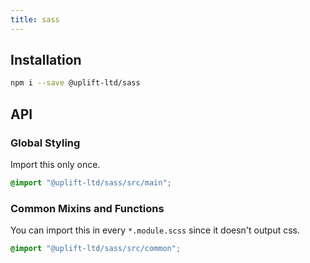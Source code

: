 ```yaml
---
title: sass
---
```


## Installation

```sh
npm i --save @uplift-ltd/sass
```

## API

### Global Styling

Import this only once.

```scss
@import "@uplift-ltd/sass/src/main";
```

### Common Mixins and Functions

You can import this in every `*.module.scss` since it doesn't output css.

```scss
@import "@uplift-ltd/sass/src/common";
```
